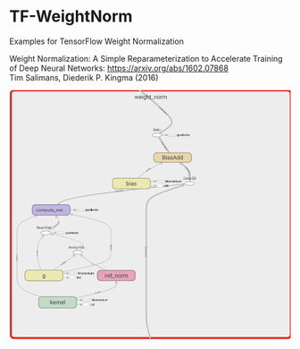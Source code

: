 # TF-WeightNorm 
Examples for TensorFlow Weight Normalization

Weight Normalization: A Simple Reparameterization to Accelerate
Training of Deep Neural Networks: https://arxiv.org/abs/1602.07868  
Tim Salimans, Diederik P. Kingma (2016)

![Wrapped Graph](static/wrapped-graph.png?raw=true)
